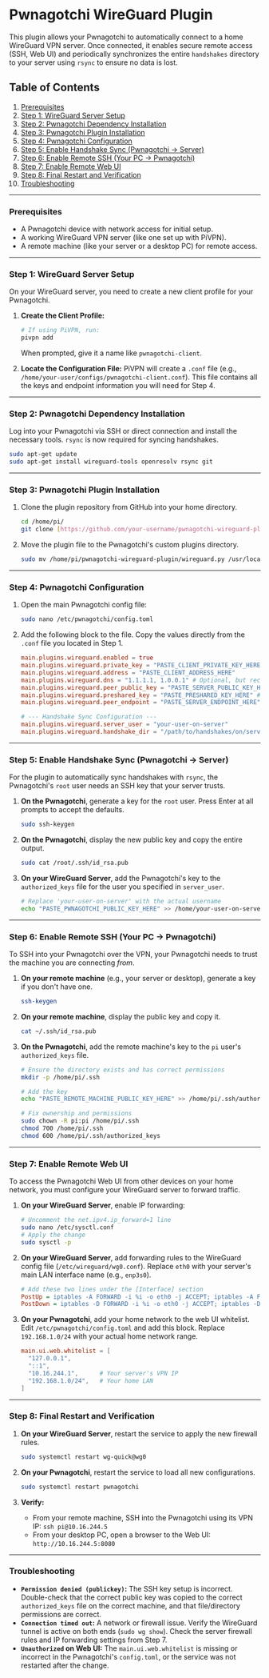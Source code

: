 # Pwnagotchi WireGuard Plugin

This plugin allows your Pwnagotchi to automatically connect to a home WireGuard VPN server. Once connected, it enables secure remote access (SSH, Web UI) and periodically synchronizes the entire `handshakes` directory to your server using `rsync` to ensure no data is lost.

## Table of Contents
1.  [Prerequisites](#prerequisites)
2.  [Step 1: WireGuard Server Setup](#step-1-wireguard-server-setup)
3.  [Step 2: Pwnagotchi Dependency Installation](#step-2-pwnagotchi-dependency-installation)
4.  [Step 3: Pwnagotchi Plugin Installation](#step-3-pwnagotchi-plugin-installation)
5.  [Step 4: Pwnagotchi Configuration](#step-4-pwnagotchi-configuration)
6.  [Step 5: Enable Handshake Sync (Pwnagotchi -> Server)](#step-5-enable-handshake-sync-pwnagotchi---server)
7.  [Step 6: Enable Remote SSH (Your PC -> Pwnagotchi)](#step-6-enable-remote-ssh-your-pc---pwnagotchi)
8.  [Step 7: Enable Remote Web UI](#step-7-enable-remote-web-ui)
9.  [Step 8: Final Restart and Verification](#step-8-final-restart-and-verification)
10. [Troubleshooting](#troubleshooting)

---

### Prerequisites

* A Pwnagotchi device with network access for initial setup.
* A working WireGuard VPN server (like one set up with PiVPN).
* A remote machine (like your server or a desktop PC) for remote access.

---

### Step 1: WireGuard Server Setup

On your WireGuard server, you need to create a new client profile for your Pwnagotchi.

1.  **Create the Client Profile:**
    ```bash
    # If using PiVPN, run:
    pivpn add
    ```
    When prompted, give it a name like `pwnagotchi-client`.

2.  **Locate the Configuration File:**
    PiVPN will create a `.conf` file (e.g., `/home/your-user/configs/pwnagotchi-client.conf`). This file contains all the keys and endpoint information you will need for Step 4.

---

### Step 2: Pwnagotchi Dependency Installation

Log into your Pwnagotchi via SSH or direct connection and install the necessary tools. `rsync` is now required for syncing handshakes.

```bash
sudo apt-get update
sudo apt-get install wireguard-tools openresolv rsync git
```

---

### Step 3: Pwnagotchi Plugin Installation

1.  Clone the plugin repository from GitHub into your home directory.
    ```bash
    cd /home/pi/
    git clone [https://github.com/your-username/pwnagotchi-wireguard-plugin.git](https://github.com/your-username/pwnagotchi-wireguard-plugin.git)
    ```

2.  Move the plugin file to the Pwnagotchi's custom plugins directory.
    ```bash
    sudo mv /home/pi/pwnagotchi-wireguard-plugin/wireguard.py /usr/local/share/pwnagotchi/custom-plugins/
    ```

---

### Step 4: Pwnagotchi Configuration

1.  Open the main Pwnagotchi config file:
    ```bash
    sudo nano /etc/pwnagotchi/config.toml
    ```

2.  Add the following block to the file. Copy the values directly from the `.conf` file you located in Step 1.

    ```toml
    main.plugins.wireguard.enabled = true
    main.plugins.wireguard.private_key = "PASTE_CLIENT_PRIVATE_KEY_HERE"
    main.plugins.wireguard.address = "PASTE_CLIENT_ADDRESS_HERE"
    main.plugins.wireguard.dns = "1.1.1.1, 1.0.0.1" # Optional, but recommended
    main.plugins.wireguard.peer_public_key = "PASTE_SERVER_PUBLIC_KEY_HERE"
    main.plugins.wireguard.preshared_key = "PASTE_PRESHARED_KEY_HERE" # If you have one
    main.plugins.wireguard.peer_endpoint = "PASTE_SERVER_ENDPOINT_HERE"

    # --- Handshake Sync Configuration ---
    main.plugins.wireguard.server_user = "your-user-on-server"
    main.plugins.wireguard.handshake_dir = "/path/to/handshakes/on/server/"
    ```

---

### Step 5: Enable Handshake Sync (Pwnagotchi -> Server)

For the plugin to automatically sync handshakes with `rsync`, the Pwnagotchi's `root` user needs an SSH key that your server trusts.

1.  **On the Pwnagotchi**, generate a key for the `root` user. Press Enter at all prompts to accept the defaults.
    ```bash
    sudo ssh-keygen
    ```

2.  **On the Pwnagotchi**, display the new public key and copy the entire output.
    ```bash
    sudo cat /root/.ssh/id_rsa.pub
    ```

3.  **On your WireGuard Server**, add the Pwnagotchi's key to the `authorized_keys` file for the user you specified in `server_user`.
    ```bash
    # Replace 'your-user-on-server' with the actual username
    echo "PASTE_PWNAGOTCHI_PUBLIC_KEY_HERE" >> /home/your-user-on-server/.ssh/authorized_keys
    ```

---

### Step 6: Enable Remote SSH (Your PC -> Pwnagotchi)

To SSH into your Pwnagotchi over the VPN, your Pwnagotchi needs to trust the machine you are connecting *from*.

1.  **On your remote machine** (e.g., your server or desktop), generate a key if you don't have one.
    ```bash
    ssh-keygen
    ```

2.  **On your remote machine**, display the public key and copy it.
    ```bash
    cat ~/.ssh/id_rsa.pub
    ```

3.  **On the Pwnagotchi**, add the remote machine's key to the `pi` user's `authorized_keys` file.
    ```bash
    # Ensure the directory exists and has correct permissions
    mkdir -p /home/pi/.ssh
    
    # Add the key
    echo "PASTE_REMOTE_MACHINE_PUBLIC_KEY_HERE" >> /home/pi/.ssh/authorized_keys
    
    # Fix ownership and permissions
    sudo chown -R pi:pi /home/pi/.ssh
    chmod 700 /home/pi/.ssh
    chmod 600 /home/pi/.ssh/authorized_keys
    ```

---

### Step 7: Enable Remote Web UI

To access the Pwnagotchi Web UI from other devices on your home network, you must configure your WireGuard server to forward traffic.

1.  **On your WireGuard Server**, enable IP forwarding:
    ```bash
    # Uncomment the net.ipv4.ip_forward=1 line
    sudo nano /etc/sysctl.conf
    # Apply the change
    sudo sysctl -p
    ```

2.  **On your WireGuard Server**, add forwarding rules to the WireGuard config file (`/etc/wireguard/wg0.conf`). Replace `eth0` with your server's main LAN interface name (e.g., `enp3s0`).
    ```ini
    # Add these two lines under the [Interface] section
    PostUp = iptables -A FORWARD -i %i -o eth0 -j ACCEPT; iptables -A FORWARD -i eth0 -o %i -j ACCEPT; iptables -t nat -A POSTROUTING -o eth0 -j MASQUERADE
    PostDown = iptables -D FORWARD -i %i -o eth0 -j ACCEPT; iptables -D FORWARD -i eth0 -o %i -j ACCEPT; iptables -t nat -D POSTROUTING -o eth0 -j MASQUERADE
    ```

3.  **On your Pwnagotchi**, add your home network to the web UI whitelist. Edit `/etc/pwnagotchi/config.toml` and add this block. Replace `192.168.1.0/24` with your actual home network range.
    ```toml
    main.ui.web.whitelist = [
      "127.0.0.1",
      "::1",
      "10.16.244.1",      # Your server's VPN IP
      "192.168.1.0/24",   # Your home LAN
    ]
    ```

---

### Step 8: Final Restart and Verification

1.  **On your WireGuard Server**, restart the service to apply the new firewall rules.
    ```bash
    sudo systemctl restart wg-quick@wg0
    ```

2.  **On your Pwnagotchi**, restart the service to load all new configurations.
    ```bash
    sudo systemctl restart pwnagotchi
    ```

3.  **Verify:**
    * From your remote machine, SSH into the Pwnagotchi using its VPN IP: `ssh pi@10.16.244.5`
    * From your desktop PC, open a browser to the Web UI: `http://10.16.244.5:8080`

---

### Troubleshooting

* **`Permission denied (publickey)`:** The SSH key setup is incorrect. Double-check that the correct public key was copied to the correct `authorized_keys` file on the correct machine, and that file/directory permissions are correct.
* **`Connection timed out`:** A network or firewall issue. Verify the WireGuard tunnel is active on both ends (`sudo wg show`). Check the server firewall rules and IP forwarding settings from Step 7.
* **`Unauthorized` on Web UI:** The `main.ui.web.whitelist` is missing or incorrect in the Pwnagotchi's `config.toml`, or the service was not restarted after the change.
